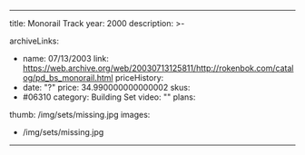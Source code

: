 
---
title: Monorail Track
year: 2000
description: >-
  
archiveLinks:
  - name: 07/13/2003
    link: https://web.archive.org/web/20030713125811/http://rokenbok.com/catalog/pd_bs_monorail.html
priceHistory:
  - date: "?"
    price: 34.990000000000002
skus:
  - #06310
category: Building Set
video: ""
plans:

thumb: /img/sets/missing.jpg
images:
  -  /img/sets/missing.jpg
---
